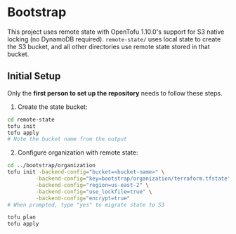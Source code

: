 # Bootstrap

This project uses remote state with OpenTofu 1.10.0's support for S3 native locking (no DynamoDB required). `remote-state/` uses local state to create the S3 bucket, and all other directories use remote state stored in that bucket.

## Initial Setup

Only the **first person to set up the repository** needs to follow these steps.

1. Create the state bucket:

```bash
cd remote-state
tofu init
tofu apply
# Note the bucket name from the output
```

2. Configure organization with remote state:

```bash
cd ../bootstrap/organization
tofu init -backend-config="bucket=<bucket-name>" \
         -backend-config="key=bootstrap/organization/terraform.tfstate" \
         -backend-config="region=us-east-2" \
         -backend-config="use_lockfile=true" \
         -backend-config="encrypt=true"
# When prompted, type "yes" to migrate state to S3

tofu plan
tofu apply
```
